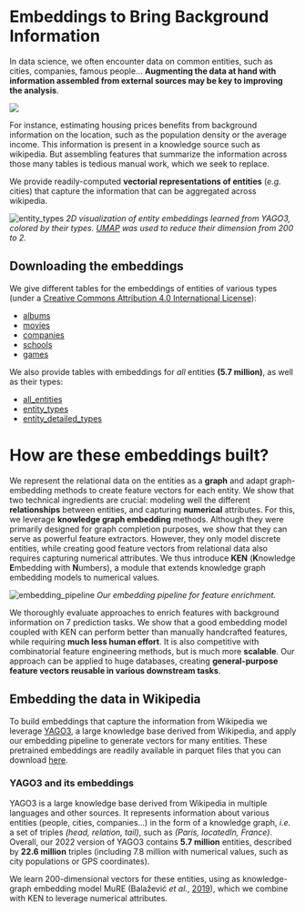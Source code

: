
# Embeddings to Bring Background Information

In data science, we often encounter data on common entities, such as cities, companies, famous people... **Augmenting the data at hand with information assembled from external sources may be key to improving the analysis**. 

<img class="flush-left" src="assets/figures/aggregating.svg"/>

For instance, estimating housing prices benefits from background information on the location, such as the population density or the average income. This information is present in a knowledge source such as wikipedia. But assembling features that summarize the information across those many tables is tedious manual work, which we seek to replace.

We provide readily-computed **vectorial representations of entities** (*e.g.* cities) that capture the information that can be aggregated across wikipedia. 


![entity_types](assets/figures/entity_types_with_names.png)
*2D visualization of entity embeddings learned from YAGO3, colored by
their types. [UMAP](https://umap-learn.readthedocs.io/en/latest/) was
used to reduce their dimension from 200 to 2.*

## Downloading the embeddings

We give different tables for the embeddings of entities of various types
(under a [Creative Commons Attribution 4.0 International License](https://creativecommons.org/licenses/by/4.0/)):

* [albums](https://figshare.com/ndownloader/files/39149066)
* [movies](https://figshare.com/ndownloader/files/39149069)
* [companies](https://figshare.com/ndownloader/files/39149072)
* [schools](https://figshare.com/ndownloader/files/39149075)
* [games](https://figshare.com/ndownloader/files/39254360)

We also provide tables with embeddings for *all* entities **(5.7 million)**, as well as their types:

* [all_entities](https://figshare.com/ndownloader/files/39142985)
* [entity_types](https://figshare.com/ndownloader/files/39143015)
* [entity_detailed_types](https://figshare.com/ndownloader/files/39266300)

# How are these embeddings built?

We represent the relational data on the entities as a **graph** and adapt
graph-embedding methods to create feature vectors for each entity. We show that two technical ingredients are crucial: modeling well the different **relationships** between entities, and capturing **numerical** attributes. For this, we leverage **knowledge graph embedding** methods. Although they were primarily designed for graph completion purposes, we show that they can serve as powerful feature extractors. However, they only model discrete entities, while creating good feature vectors from relational data also requires capturing numerical attributes. We thus introduce **KEN** (**K**nowledge **E**mbedding with **N**umbers), a module that extends knowledge graph embedding models to numerical values.

![embedding_pipeline](assets/figures/embedding_pipeline.png)
*Our embedding pipeline for feature enrichment.*

We thoroughly evaluate approaches to enrich features with background information on 7 prediction tasks. We show that a good embedding model coupled with KEN can perform better than manually handcrafted features, while requiring **much less human effort**. It is also competitive with combinatorial feature engineering methods, but is much more **scalable**. Our approach can be applied to huge databases, creating **general-purpose feature vectors reusable in various downstream tasks**.

## Embedding the data in Wikipedia

To build embeddings that capture the information from Wikipedia we leverage [YAGO3](https://yago-knowledge.org/downloads/yago-3), a large knowledge base derived from Wikipedia, and apply our embedding pipeline to generate vectors for many entities. These pretrained embeddings are readily available in parquet files that you can download [here](#downloading-the-embeddings).

### YAGO3 and its embeddings
YAGO3 is a large knowledge base derived from Wikipedia in multiple languages and other sources.
It represents information about various entities (people, cities, companies...) in the form of a knowledge graph, *i.e.* a set of triples *(head, relation, tail)*, such as *(Paris, locatedIn, France)*.
Overall, our 2022 version of YAGO3 contains **5.7 million** entities, described by **22.6 million** triples (including 7.8 million with numerical values, such as city populations or GPS coordinates).

We learn 200-dimensional vectors for these entities, using as knowledge-graph embedding model MuRE (Balažević *et al.*, [2019](https://arxiv.org/abs/1905.09791)), which we combine with KEN to leverage numerical attributes.
